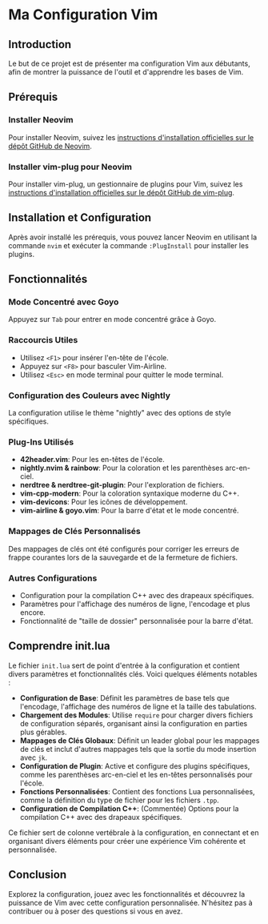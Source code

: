 # Ma Configuration Vim

## Introduction

Le but de ce projet est de présenter ma configuration Vim aux débutants, afin de montrer la puissance de l'outil et d'apprendre les bases de Vim.

## Prérequis

### Installer Neovim

Pour installer Neovim, suivez les [instructions d'installation officielles sur le dépôt GitHub de Neovim](https://github.com/neovim/neovim/wiki/Installing-Neovim).

### Installer vim-plug pour Neovim

Pour installer vim-plug, un gestionnaire de plugins pour Vim, suivez les [instructions d'installation officielles sur le dépôt GitHub de vim-plug](https://github.com/junegunn/vim-plug#installation).

## Installation et Configuration

Après avoir installé les prérequis, vous pouvez lancer Neovim en utilisant la commande `nvim` et exécuter la commande `:PlugInstall` pour installer les plugins.

## Fonctionnalités

### Mode Concentré avec Goyo

Appuyez sur `Tab` pour entrer en mode concentré grâce à Goyo.

### Raccourcis Utiles

- Utilisez `<F1>` pour insérer l'en-tête de l'école.
- Appuyez sur `<F8>` pour basculer Vim-Airline.
- Utilisez `<Esc>` en mode terminal pour quitter le mode terminal.

### Configuration des Couleurs avec Nightly

La configuration utilise le thème "nightly" avec des options de style spécifiques.

### Plug-Ins Utilisés

- **42header.vim**: Pour les en-têtes de l'école.
- **nightly.nvim & rainbow**: Pour la coloration et les parenthèses arc-en-ciel.
- **nerdtree & nerdtree-git-plugin**: Pour l'exploration de fichiers.
- **vim-cpp-modern**: Pour la coloration syntaxique moderne du C++.
- **vim-devicons**: Pour les icônes de développement.
- **vim-airline & goyo.vim**: Pour la barre d'état et le mode concentré.

### Mappages de Clés Personnalisés

Des mappages de clés ont été configurés pour corriger les erreurs de frappe courantes lors de la sauvegarde et de la fermeture de fichiers.

### Autres Configurations

- Configuration pour la compilation C++ avec des drapeaux spécifiques.
- Paramètres pour l'affichage des numéros de ligne, l'encodage et plus encore.
- Fonctionnalité de "taille de dossier" personnalisée pour la barre d'état.

## Comprendre init.lua

Le fichier `init.lua` sert de point d'entrée à la configuration et contient divers paramètres et fonctionnalités clés. Voici quelques éléments notables :

- **Configuration de Base**: Définit les paramètres de base tels que l'encodage, l'affichage des numéros de ligne et la taille des tabulations.
- **Chargement des Modules**: Utilise `require` pour charger divers fichiers de configuration séparés, organisant ainsi la configuration en parties plus gérables.
- **Mappages de Clés Globaux**: Définit un leader global pour les mappages de clés et inclut d'autres mappages tels que la sortie du mode insertion avec `jk`.
- **Configuration de Plugin**: Active et configure des plugins spécifiques, comme les parenthèses arc-en-ciel et les en-têtes personnalisés pour l'école.
- **Fonctions Personnalisées**: Contient des fonctions Lua personnalisées, comme la définition du type de fichier pour les fichiers `.tpp`.
- **Configuration de Compilation C++**: (Commentée) Options pour la compilation C++ avec des drapeaux spécifiques.

Ce fichier sert de colonne vertébrale à la configuration, en connectant et en organisant divers éléments pour créer une expérience Vim cohérente et personnalisée.



## Conclusion

Explorez la configuration, jouez avec les fonctionnalités et découvrez la puissance de Vim avec cette configuration personnalisée. N'hésitez pas à contribuer ou à poser des questions si vous en avez.
